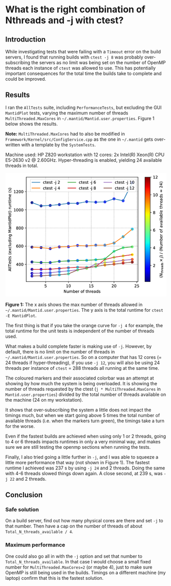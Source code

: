 # What is the right combination of Nthreads and -j with ctest?

## Introduction

While investigating tests that were failing with a `Timeout` error on the build servers, I found
that running builds with `ctest -j 8` was probably over-subscribing the servers as no limit was
being set on the number of OpenMP threads each instance of `ctest` was allowed to use. This has
potentially important consequences for the total time the builds take to complete and could be
improved.

## Results

I ran the `AllTests` suite, including `PerformanceTests`, but excluding the GUI `MantidPlot`
tests, varying the maximum number of threads `MultiThreaded.MaxCores` in
`~/.mantid/Mantid.user.properties`. Figure 1 below shows the results.

**Note:** `MultiThreaded.MaxCores` had to also be modified in
`Framework/Kernel/src/ConfigService.cpp` as the one in `~/.mantid` gets over-written with a
template by the `SystemTests`.

Machine used: HP Z820 workstation with 12 cores: 2x Intel(R) Xeon(R) CPU E5-2630 v2 @ 2.60GHz. 
Hyper-threading is enabled, yielding 24 available threads in total.

![Figure 1](https://raw.githubusercontent.com/DMSC-Instrument-Data/documents/master/investigations/Ctest_and_threads/ctest_threads_vs_j.png)

**Figure 1:** The x axis shows the max number of threads allowed in
`~/.mantid/Mantid.user.properties`. The y axis is the total runtime for `ctest -E MantidPlot`.

The first thing is that if you take the orange curve for `-j 4` for example, the total runtime for
the unit tests is independent of the number of threads used.

What makes a build complete faster is making use of `-j`. However, by default, there is no limit on
the number of threads in `~/.mantid/Mantid.user.properties`. So on a computer that has 12 cores (= 
24 threads if hyper-threading), if you use `-j 12`, you will also be using 24 threads per instance 
of `ctest` = 288 threads all running at the same time.

The coloured markers and their associated colorbar was an attempt at showing by how much the system 
is being overloaded. It is showing the number of threads requested by the ctest
(`j * MultiThreaded.MaxCores` in `Mantid.user.properties`) divided by the total number of threads 
available on the machine (24 on my workstation).

It shows that over-subscribing the system a little does not impact the timings much, but when we
start going above 5 times the total number of available threads (i.e. when the markers turn green),
the timings take a turn for the worse.

Even if the fastest builds are achieved when using only 1 or 2 threads, going to 4 or 6 threads
impacts runtimes in only a very minimal way, and makes sure we are still testing the openmp
sections when running the tests.

Finally, I also tried going a little further in `-j`, and I was able to squeeze a little more 
performance that way (not shown in Figure 1). The fastest runtime I achieved was 237 s by using
`-j 24` and 2 threads. Doing the same with 4-6 threads slowed things down again. A close second,
at 239 s, was `-j 22` and 2 threads.

## Conclusion

### Safe solution

On a build server, find out how many physical cores are there and set `-j` to that number. Then 
have a cap on the number of threads of about `Total_N_threads_available / 4`.

### Maximum performance

One could also go all in with the `-j` option and set that number to `Total_N_threads_available`.
In that case I would choose a small fixed number for `MultiThreaded.MaxCores=2` (or maybe 4), just 
to make sure OpenMP is still being used in the builds. Timings on a different machine (my laptop)
confirm that this is the fastest solution.
